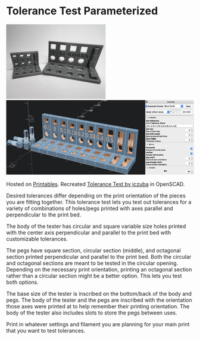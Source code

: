 # Tolerance Test Parameterized

<img src="images/print_example.jpg" alt="3D printed example" height="200"> <img src="images/parameters_example.jpg" alt="Parameters Example" height="200">

Hosted on [Printables](https://www.printables.com/model/779616-tolerance-test-parameterized). Recreated [Tolerance Test by jczuba](https://www.printables.com/model/740643-tolerance-test) in OpenSCAD.

Desired tolerances differ depending on the print orientation of the pieces you are fitting together. This tolerance test lets you test out tolerances for a variety of combinations of holes/pegs printed with axes parallel and perpendicular to the print bed.

The body of the tester has circular and square variable size holes printed with the center axis perpendicular and parallel to the print bed with customizable tolerances. 

The pegs have square section, circular section (middle), and octagonal section printed perpendicular and parallel to the print bed. Both the circular and octagonal sections are meant to be tested in the circular opening. Depending on the necessary print orientation, printing an octagonal section rather than a circular section might be a better option. This lets you test both options.

The base size of the tester is inscribed on the bottom/back of the body and pegs. The body of the tester and the pegs are inscribed with the orientation those axes were printed at to help remember their printing orientation. The body of the tester also includes slots to store the pegs between uses.

Print in whatever settings and filament you are planning for your main print that you want to test tolerances.

